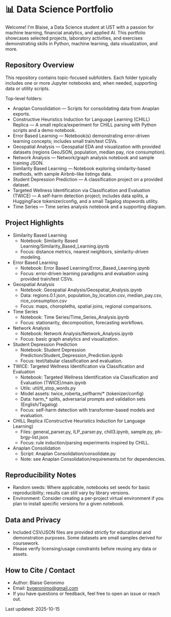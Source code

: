 # 📊 Data Science Portfolio

Welcome! I'm Blaise, a Data Science student at UST with a passion for machine learning, financial analytics, and applied AI. This portfolio showcases selected projects, laboratory activities, and exercises demonstrating skills in Python, machine learning, data visualization, and more.

## Repository Overview
This repository contains topic-focused subfolders. Each folder typically includes one or more Jupyter notebooks and, when needed, supporting data or utility scripts.

Top-level folders:
- Anaplan Consolidation — Scripts for consolidating data from Anaplan exports.
- Constructive Heuristics Induction for Language Learning (CHILL) Replica — A small replica/experiment for CHILL parsing with Python scripts and a demo notebook.
- Error Based Learning — Notebook(s) demonstrating error-driven learning concepts; includes small train/test CSVs.
- Geospatial Analysis — Geospatial EDA and visualization with provided datasets (regions GeoJSON, population, median pay, rice consumption).
- Network Analysis — Network/graph analysis notebook and sample training JSON.
- Similarity Based Learning — Notebook exploring similarity-based methods, with sample Airbnb-like listings data.
- Student Depression Prediction — A classification project on a provided dataset.
- Targeted Wellness Identification via Classification and Evaluation (TWICE) — A self-harm detection project; includes data splits, a HuggingFace tokenizer/config, and a small Tagalog stopwords utility.
- Time Series — Time series analysis notebook and a supporting diagram.


## Project Highlights
- Similarity Based Learning
  - Notebook: Similarity Based Learning/Similarity_Based_Learning.ipynb
  - Focus: distance metrics, nearest neighbors, similarity-driven modeling.
- Error Based Learning
  - Notebook: Error Based Learning/Error_Based_Learning.ipynb
  - Focus: error-driven learning paradigms and evaluation using provided train/test CSVs.
- Geospatial Analysis
  - Notebook: Geospatial Analysis/Geospatial_Analysis.ipynb
  - Data: regions.0.1.json, population_by_location.csv, median_pay.csv, rice_consumption.csv
  - Focus: maps, choropleths, spatial joins, regional comparisons.
- Time Series
  - Notebook: Time Series/Time_Series_Analysis.ipynb
  - Focus: stationarity, decomposition, forecasting workflows.
- Network Analysis
  - Notebook: Network Analysis/Network_Analysis.ipynb
  - Focus: basic graph analytics and visualization.
- Student Depression Prediction
  - Notebook: Student Depression Prediction/Student_Depression_Prediction.ipynb
  - Focus: text/tabular classification and evaluation.
- TWICE: Targeted Wellness Identification via Classification and Evaluation
  - Notebook: Targeted Wellness Identification via Classification and Evaluation (TWICE)/main.ipynb
  - Utils: util/tl_stop_words.py
  - Model assets: twice_roberta_selfharm/* (tokenizer/config)
  - Data: harm_* splits, adversarial prompts and validation sets (English/Tagalog)
  - Focus: self-harm detection with transformer-based models and evaluation.
- CHILL Replica (Constructive Heuristics Induction for Language Learning)
  - Files: general_parser.py, ILP_parser.py, chill3.ipynb, sample.py, ph-brgy-list.json
  - Focus: rule induction/parsing experiments inspired by CHILL.
- Anaplan Consolidation
  - Script: Anaplan Consolidation/consolidate.py
  - Note: see Anaplan Consolidation/requirements.txt for dependencies.

## Reproducibility Notes
- Random seeds: Where applicable, notebooks set seeds for basic reproducibility; results can still vary by library versions.
- Environment: Consider creating a per-project virtual environment if you plan to install specific versions for a given notebook.

## Data and Privacy
- Included CSV/JSON files are provided strictly for educational and demonstration purposes. Some datasets are small samples derived for coursework.
- Please verify licensing/usage constraints before reusing any data or assets.

## How to Cite / Contact
- Author: Blaise Geronimo
- Email: bvgeronimo@gmail.com
- If you have questions or feedback, feel free to open an issue or reach out.

Last updated: 2025-10-15
